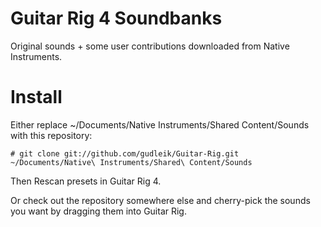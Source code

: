 Guitar Rig 4 Soundbanks
=======================

Original sounds + some user contributions downloaded from Native Instruments.

Install
=======



Either replace ~/Documents/Native Instruments/Shared Content/Sounds with this repository:

    # git clone git://github.com/gudleik/Guitar-Rig.git ~/Documents/Native\ Instruments/Shared\ Content/Sounds

Then Rescan presets in Guitar Rig 4.

Or check out the repository somewhere else and cherry-pick the sounds you want by dragging them into Guitar Rig.

